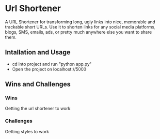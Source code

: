 # Url Shortener
A URL Shortener for transforming long, ugly links into nice, memorable and trackable short URLs. Use it to shorten links for any social media platforms, blogs, SMS, emails, ads, or pretty much anywhere else you want to share them.

## Intallation and Usage
- cd into project and run "python app.py"
- Open the project on localhost://5000

## Wins and Challenges
### Wins
Getting the url shortener to work

### Challenges
Getting styles to work
